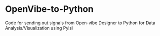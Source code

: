 # OpenVibe-to-Python
Code for sending out signals from Open-vibe Designer to Python for Data Analysis/Visualization using Pylsl 

